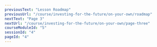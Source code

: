 ```yaml
---
previousText: "Lesson Roadmap"
previousUrl: "/course/investing-for-the-future/on-your-own/roadmap"
nextText: "Page 3"
nextUrl: "/course/investing-for-the-future/on-your-own/page-three"
courseModuleId: "5"
sessionId: "4"
pageId: "4"
---
```



<sparkle-animation-player src="./animation/m4l4.js" composition="E15142497A5334479A4A47DEC9B58A61"></sparkle-animation-player>